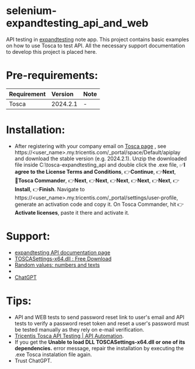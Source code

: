 # selenium-expandtesting_api_and_web

API testing in [expandtesting](https://practice.expandtesting.com/notes/api/api-docs/) note app. This project contains basic examples on how to use Tosca to test API. All the necessary support documentation to develop this project is placed here.
# Pre-requirements:

| Requirement                     | Version        | Note                                                            |
| :------------------------------ |:---------------| :-------------------------------------------------------------- |
| Tosca                           | 2024.2.1       | -                                                               |







          
# Installation:

- After registering with your company email on [Tosca page](https://www.tricentis.com/products/automate-continuous-testing-tosca) , see https://<user_name>.my.tricentis.com/_portal/space/Default/apiplay and download the stable version (e.g. 2024.2.1). Unzip the downloaded file inside C:\tosca-expandtesting_api and double click the .exe file, :white_check_mark:**I agree to the License Terms and Conditions**, :point_right:**Continue**, :point_right:**Next**, :radio_button:**Tosca Commander**, :point_right:**Next**, :point_right:**Next**, :point_right:**Next**, :point_right:**Next**, :point_right:**Next**, :point_right:**Install**, :point_right:**Finish**. Navigate to https://<user_name>.my.tricentis.com/_portal/settings/user-profile, generate an activation code and copy it. On Tosca Commander, hit :point_right:**Activate licenses**, paste it there and activate it.






# Support:

- [expandtesting API documentation page](https://practice.expandtesting.com/notes/api/api-docs/)
- [TOSCASettings-x64.dll : Free Download](https://www.dllme.com/dll/files/toscasettings-x64)
- [Random values: numbers and texts](https://documentation.tricentis.com/tosca/1600/en/content/tbox/random_values.htm)
- []()
- [ChatGPT](https://openai.com/chatgpt/)

# Tips:

- API and WEB tests to send password reset link to user's email and API tests to verify a password reset token and reset a user's password must be tested manually as they rely on e-mail verification. 
- [Tricentis Tosca API Testing | API Automation](https://www.youtube.com/watch?v=PBLqTF5Mk-g).
- If you get the **Unable to load DLL TOSCASettings-x64.dll or one of its dependencies.** error message, repair the installation by executing the .exe Tosca instalation file again.
- Trust ChatGPT.

